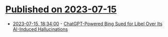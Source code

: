 # [Published on 2023-07-15](index.md)

* [2023-07-15, 18:34:00](https://yro.slashdot.org/story/23/07/15/1824214/chatgpt-powered-bing-sued-for-libel-over-its-ai-induced-hallucinations?utm_source=rss1.0mainlinkanon&utm_medium=feed) - [ChatGPT-Powered Bing Sued for Libel Over Its AI-Induced Hallucinations](https://yro.slashdot.org/story/23/07/15/1824214/chatgpt-powered-bing-sued-for-libel-over-its-ai-induced-hallucinations?utm_source=rss1.0mainlinkanon&utm_medium=feed)
